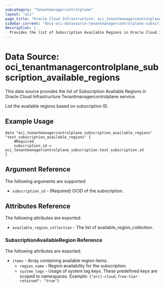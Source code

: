 ```yaml
---
subcategory: "Tenantmanagercontrolplane"
layout: "oci"
page_title: "Oracle Cloud Infrastructure: oci_tenantmanagercontrolplane_subscription_available_regions"
sidebar_current: "docs-oci-datasource-tenantmanagercontrolplane-subscription_available_regions"
description: |-
  Provides the list of Subscription Available Regions in Oracle Cloud Infrastructure Tenantmanagercontrolplane service
---
```


# Data Source: oci_tenantmanagercontrolplane_subscription_available_regions
This data source provides the list of Subscription Available Regions in Oracle Cloud Infrastructure Tenantmanagercontrolplane service.

List the available regions based on subscription ID.

## Example Usage

```hcl
data "oci_tenantmanagercontrolplane_subscription_available_regions" "test_subscription_available_regions" {
	#Required
	subscription_id = oci_tenantmanagercontrolplane_subscription.test_subscription.id
}
```

## Argument Reference

The following arguments are supported:

* `subscription_id` - (Required) OCID of the subscription.


## Attributes Reference

The following attributes are exported:

* `available_region_collection` - The list of available_region_collection.

### SubscriptionAvailableRegion Reference

The following attributes are exported:

* `items` - Array containing available region items.
	* `region_name` - Region availability for the subscription.
	* `system_tags` - Usage of system tag keys. These predefined keys are scoped to namespaces. Example: `{"orcl-cloud.free-tier-retained": "true"}` 

